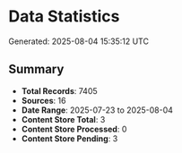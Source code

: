 # Data Statistics

Generated: 2025-08-04 15:35:12 UTC

## Summary

- **Total Records**: 7405
- **Sources**: 16
- **Date Range**: 2025-07-23 to 2025-08-04
- **Content Store Total**: 3
- **Content Store Processed**: 0
- **Content Store Pending**: 3
